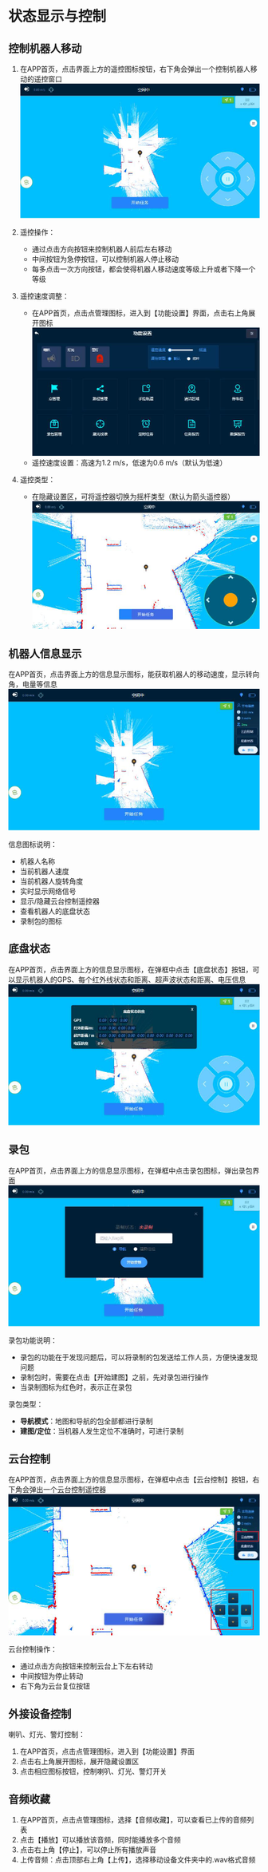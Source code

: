 # 状态显示与控制

## 控制机器人移动

1. 在APP首页，点击界面上方的遥控图标按钮，右下角会弹出一个控制机器人移动的遥控窗口
   ![APP首页](../attachment/images/media/image59.png)

2. 遥控操作：
   - 通过点击方向按钮来控制机器人前后左右移动
   - 中间按钮为急停按钮，可以控制机器人停止移动
   - 每多点击一次方向按钮，都会使得机器人移动速度等级上升或者下降一个等级

3. 遥控速度调整：
   - 在APP首页，点击点管理图标，进入到【功能设置】界面，点击右上角展开图标
   ![功能设置](../attachment/images/media/image61.png)
   - 遥控速度设置：高速为1.2 m/s，低速为0.6 m/s（默认为低速）

4. 遥控类型：
   - 在隐藏设置区，可将遥控器切换为摇杆类型（默认为箭头遥控器）
   ![摇杆遥控](../attachment/images/media/image62.png)

## 机器人信息显示

在APP首页，点击界面上方的信息显示图标，能获取机器人的移动速度，显示转向角，电量等信息
![机器人信息](../attachment/images/media/image64.png)

信息图标说明：
- 机器人名称
- 当前机器人速度
- 当前机器人旋转角度
- 实时显示网络信号
- 显示/隐藏云台控制遥控器
- 查看机器人的底盘状态
- 录制包的图标

## 底盘状态

在APP首页，点击界面上方的信息显示图标，在弹框中点击【底盘状态】按钮，可以显示机器人的GPS、每个红外线状态和距离、超声波状态和距离、电压信息
![底盘状态](../attachment/images/media/image72.png)

## 录包

在APP首页，点击界面上方的信息显示图标，在弹框中点击录包图标，弹出录包界面
![录包界面](../attachment/images/media/image73.png)

录包功能说明：
- 录包的功能在于发现问题后，可以将录制的包发送给工作人员，方便快速发现问题
- 录制包时，需要在点击【开始建图】之前，先对录包进行操作
- 当录制图标为红色时，表示正在录包

录包类型：
- **导航模式**：地图和导航的包全部都进行录制
- **建图/定位**：当机器人发生定位不准确时，可进行录制

## 云台控制

在APP首页，点击界面上方的信息显示图标，在弹框中点击【云台控制】按钮，右下角会弹出一个云台控制遥控器
![云台控制](../attachment/images/media/image75.png)

云台控制操作：
- 通过点击方向按钮来控制云台上下左右转动
- 中间按钮为停止转动
- 右下角为云台复位按钮

## 外接设备控制

喇叭、灯光、警灯控制：
1. 在APP首页，点击点管理图标，进入到【功能设置】界面
2. 点击右上角展开图标，展开隐藏设置区
3. 点击相应图标按钮，控制喇叭、灯光、警灯开关

## 音频收藏

1. 在APP首页，点击点管理图标，选择【音频收藏】，可以查看已上传的音频列表
2. 点击【播放】可以播放该音频，同时能播放多个音频
3. 点击右上角【停止】，可以停止所有播放声音
4. 上传音频：点击顶部右上角【上传】，选择移动设备文件夹中的.wav格式音频 
